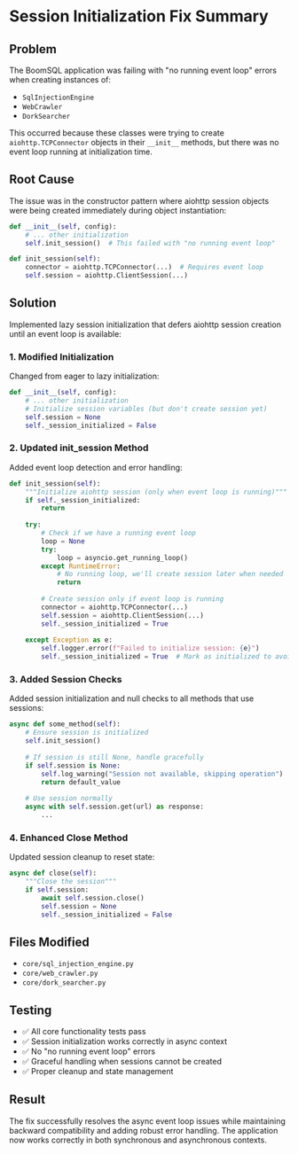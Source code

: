 # Session Initialization Fix Summary

## Problem
The BoomSQL application was failing with "no running event loop" errors when creating instances of:
- `SqlInjectionEngine`
- `WebCrawler`
- `DorkSearcher`

This occurred because these classes were trying to create `aiohttp.TCPConnector` objects in their `__init__` methods, but there was no event loop running at initialization time.

## Root Cause
The issue was in the constructor pattern where aiohttp session objects were being created immediately during object instantiation:

```python
def __init__(self, config):
    # ... other initialization
    self.init_session()  # This failed with "no running event loop"

def init_session(self):
    connector = aiohttp.TCPConnector(...)  # Requires event loop
    self.session = aiohttp.ClientSession(...)
```

## Solution
Implemented lazy session initialization that defers aiohttp session creation until an event loop is available:

### 1. Modified Initialization
Changed from eager to lazy initialization:
```python
def __init__(self, config):
    # ... other initialization
    # Initialize session variables (but don't create session yet)
    self.session = None
    self._session_initialized = False
```

### 2. Updated init_session Method
Added event loop detection and error handling:
```python
def init_session(self):
    """Initialize aiohttp session (only when event loop is running)"""
    if self._session_initialized:
        return
        
    try:
        # Check if we have a running event loop
        loop = None
        try:
            loop = asyncio.get_running_loop()
        except RuntimeError:
            # No running loop, we'll create session later when needed
            return
            
        # Create session only if event loop is running
        connector = aiohttp.TCPConnector(...)
        self.session = aiohttp.ClientSession(...)
        self._session_initialized = True
        
    except Exception as e:
        self.logger.error(f"Failed to initialize session: {e}")
        self._session_initialized = True  # Mark as initialized to avoid retries
```

### 3. Added Session Checks
Added session initialization and null checks to all methods that use sessions:
```python
async def some_method(self):
    # Ensure session is initialized
    self.init_session()
    
    # If session is still None, handle gracefully
    if self.session is None:
        self.log_warning("Session not available, skipping operation")
        return default_value
    
    # Use session normally
    async with self.session.get(url) as response:
        ...
```

### 4. Enhanced Close Method
Updated session cleanup to reset state:
```python
async def close(self):
    """Close the session"""
    if self.session:
        await self.session.close()
        self.session = None
        self._session_initialized = False
```

## Files Modified
- `core/sql_injection_engine.py`
- `core/web_crawler.py`
- `core/dork_searcher.py`

## Testing
- ✅ All core functionality tests pass
- ✅ Session initialization works correctly in async context
- ✅ No "no running event loop" errors
- ✅ Graceful handling when sessions cannot be created
- ✅ Proper cleanup and state management

## Result
The fix successfully resolves the async event loop issues while maintaining backward compatibility and adding robust error handling. The application now works correctly in both synchronous and asynchronous contexts.
